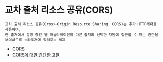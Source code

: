 # 교차 출처 리소스 공유(CORS)

```
교차 출처 리소스 공유(Cross-Origin Resource Sharing, CORS)는 추가 HTTP헤더를 사용하여,
한 출처에서 실행 중인 웹 어플리케이션이 다른 출처의 선택한 자원에 접근할 수 있는 권한을 
부여하도록 브라우저에 알려주는 체제

```

- [CORS](https://developer.mozilla.org/ko/docs/Web/HTTP/CORS)
- [CORS에 대한 간단한 고찰](https://velog.io/@wlsdud2194/cors)